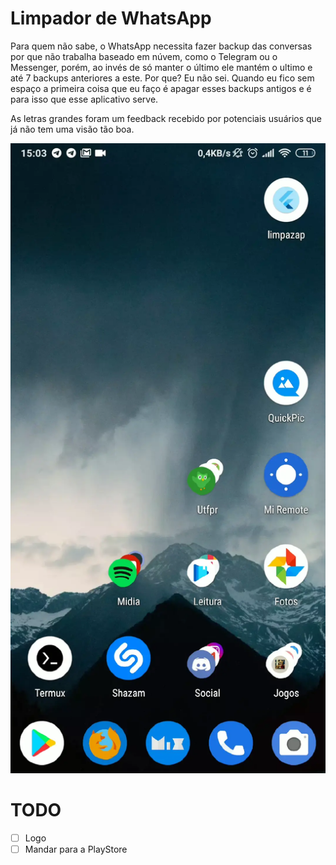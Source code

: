 # Limpador de WhatsApp

Para quem não sabe, o WhatsApp necessita fazer backup das conversas por que não trabalha baseado em núvem, como o Telegram ou o Messenger, porém, ao invés de só manter o último ele mantém o ultimo e até 7 backups anteriores a este. Por que? Eu não sei. Quando eu fico sem espaço a primeira coisa que eu faço é apagar esses backups antigos e é para isso que esse aplicativo serve.

As letras grandes foram um feedback recebido por potenciais usuários que já não tem uma visão tão boa.

![Demonstração do APP](demo.webp)


# TODO
- [ ] Logo
- [ ] Mandar para a PlayStore
